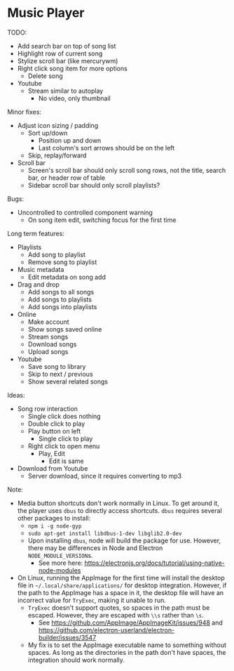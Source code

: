 # Music Player

TODO:

- Add search bar on top of song list
- Highlight row of current song
- Stylize scroll bar (like mercurywm)
- Right click song item for more options
  - Delete song
- Youtube
  - Stream similar to autoplay
    - No video, only thumbnail

Minor fixes:

- Adjust icon sizing / padding
  - Sort up/down
    - Position up and down
    - Last column's sort arrows should be on the left
  - Skip, replay/forward
- Scroll bar
  - Screen's scroll bar should only scroll song rows, not the title, search bar, or header row of table
  - Sidebar scroll bar should only scroll playlists?

Bugs:

- Uncontrolled to controlled component warning
  - On song item edit, switching focus for the first time

Long term features:

- Playlists
  - Add song to playlist
  - Remove song to playlist
- Music metadata
  - Edit metadata on song add
- Drag and drop
  - Add songs to all songs
  - Add songs to playlists
  - Add songs into playlists
- Online
  - Make account
  - Show songs saved online
  - Stream songs
  - Download songs
  - Upload songs
- Youtube
  - Save song to library
  - Skip to next / previous
  - Show several related songs

Ideas:

- Song row interaction
  - Single click does nothing
  - Double click to play
  - Play button on left
    - Single click to play
  - Right click to open menu
    - Play, Edit
      - Edit is same
- Download from Youtube
  - Server download, since it requires converting to mp3

Note:

- Media button shortcuts don't work normally in Linux. To get around it, the player uses `dbus` to directly access shortcuts. `dbus` requires several other packages to install:
  - `npm i -g node-gyp`
  - `sudo apt-get install libdbus-1-dev libglib2.0-dev`
  - Upon installing `dbus`, node will build the package for use. However, there may be differences in Node and Electron `NODE_MODULE_VERSION`s.
    - See more here: https://electronjs.org/docs/tutorial/using-native-node-modules
- On Linux, running the AppImage for the first time will install the desktop file in `~/.local/share/applications/` for desktop integration. However, if the path to the AppImage has a space in it, the desktop file will have an incorrect value for `TryExec`, making it unable to run.
  - `TryExec` doesn't support quotes, so spaces in the path must be escaped. However, they are escaped with `\\s` rather than `\s`.
    - See https://github.com/AppImage/AppImageKit/issues/948 and https://github.com/electron-userland/electron-builder/issues/3547
  - My fix is to set the AppImage executable name to something without spaces. As long as the directories in the path don't have spaces, the integration should work normally.

